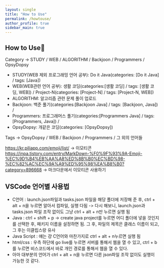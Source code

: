```yaml
---
layout: single
title: "How to Use"
permalink: /howtouse/
author_profile: true
sidebar_main: true
---
```


## How to Use👊

Category -> STUDY / WEB / ALGORITHM / Backjoon / Programmers / OpsyDopsy
  - STUDY(WEB 제외 프로그래밍 언어 공부): Do it Java(categories: [Do it Java] / tags: [Java])
  - WEB(WEB관련 언어 공부): 생활 코딩(categories:[생활 코딩] / tags: [생활 코딩, WEB]) / Project-N(categories: [Project-N] / tags: [Project-N, WEB])
  - ALGORITHM: 알고리즘 관련 문제 풀이 업로드 
  - Backjoon: 백준 풀기(categories:[Backjoon Java] / tags: [Backjoon, Java]) / 
  - Programmers: 프로그래머스 풀기(categories:[Programmers Java] / tags: [Programmers, Java]) / 
  - OpsyDopsy: 개같은 코딩(categories: [OpsyDopsy])
 
Tags -> OpsyDopsy / WEB / Backjoon / Programmers / 그 외의 언어들

<https://kr.piliapp.com/emoji/list/>
-> 이모티콘
<br>
<https://inpa.tistory.com/entry/MarkDown-%F0%9F%93%9A-Emoji-%EC%9D%B4%EB%AA%A8%ED%8B%B0%EC%BD%98-%EC%82%AC%EC%9A%A9%ED%95%98%EA%B8%B0?category=896668> -> 마크다운에서 이모티콘 사용하기 <br>


## VSCode 언어별 사용법
- C언어 : launch.json파일과 tasks.json 파일을 해당 폴더에 저장해 준 후, ctrl + alt + n을 누르면 알아서 컴파일, 실행 다됨 -> 다시 해보니, launch.json과 tasks.json 파일 조작 없이도 그냥 ctrl + alt + n만 누르면 실행 됨
- Java : ctrl + shift + p -> create java project를 누르면 어디 폴더에 넣을 것인지를 선택한 후, 패키지 이름을 설정하면 됨. 그 후, 파일의 제목은 클래스 이름이 되고, 그 후는 이클립스랑 유사
- Java Script : 얘는 걍 C언어와 마찬가지로 ctrl + alt + n누르면 실행 됨
- html/css : 우측 하단에 go live를 누르면 서버를 통해서 웹을 열 수 있고, ctrl + b를 누르면 비스코드에서 바로 개인 경로를 통해서 웹을 열 수 있다. 
- 아마 대부분의 언어가 ctrl + alt + n을 누르면 다른 json파일 조작 없이도 실행이 가능한 것 같다. 
